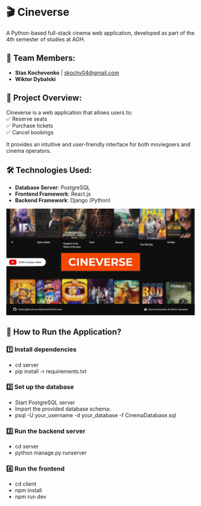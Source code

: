 # 🎬 Cineverse

A Python-based full-stack cinema web application, developed as part of the 4th semester of studies at AGH.

## 👥 Team Members:
- **Stas Kochevenko** | skochv04@gmail.com  
- **Wiktor Dybalski**

## 📌 Project Overview:
Cineverse is a web application that allows users to:  
✅ Reserve seats  
✅ Purchase tickets  
✅ Cancel bookings  

It provides an intuitive and user-friendly interface for both moviegoers and cinema operators.

## 🛠️ Technologies Used:
- **Database Server**: PostgreSQL  
- **Frontend Framework**: React.js  
- **Backend Framework**: Django (Python)  

[![web-page_banner](img/baner.png)](https://youtu.be/ba-O6UYtpy8)

## 🚀 How to Run the Application?

### 1️⃣ Install dependencies

- cd server
- pip install -r requirements.txt

### 2️⃣ Set up the database
- Start PostgreSQL server
- Import the provided database schema:
- psql -U your_username -d your_database -f CinemaDatabase.sql

### 3️⃣ Run the backend server
- cd server
- python manage.py runserver

### 4️⃣ Run the frontend
- cd client
- npm install
- npm run dev
```sh
